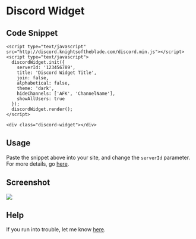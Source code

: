 # Discord Widget
## Code Snippet
    <script type="text/javascript" src="http://discord.knightsoftheblade.com/discord.min.js"></script>
    <script type="text/javascript">
      discordWidget.init({
        serverId: '123456789',
        title: 'Discord Widget Title',
        join: false,
        alphabetical: false,
        theme: 'dark',
        hideChannels: ['AFK', 'ChannelName'],
        showAllUsers: true
      });
      discordWidget.render();
    </script>

    <div class="discord-widget"></div>

## Usage
Paste the snippet above into your site, and change the `serverId` parameter.
For more details, go [here](http://discord.knightsoftheblade.com/).

## Screenshot
![](http://i.imgur.com/pF8wIR9.png)

## Help
If you run into trouble, let me know [here](https://github.com/RestingCoder/discord-widget/issues).

